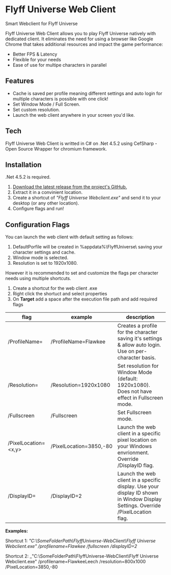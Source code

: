 # Flyff Universe Web Client
 Smart Webclient for Flyff Universe

Flyff Universe Web Client allows you to play Flyff Universe natively
with dedicated client.
It eliminates the need for using a browser like Google Chrome that takes additional resources and impact the game performance:



- Better FPS & Latency
- Flexible for your needs
- Ease of use for multipe characters in parallel

## Features

- Cache is saved per profile meaning different settings and auto login for multiple characters is possible with one click!
- Set Window Mode / Full Screen.
- Set custom resolution.
- Launch the web client anywhere in your screen you'd like.

## Tech

Flyff Universe Web Client is writted in C# on .Net 4.5.2 using CefSharp - Open Source Wrapper for chromium framework.

## Installation

.Net 4.5.2 is required.

1. [Download the latest release from the project's GitHub.](https://github.com/Flawkee/FlyffUniverse-WebClient/releases)
2. Extract it in a convinient location.
3. Create a shortcut of _"Flyff Universe Webclient.exe"_ and send it to your desktop (or any other location).
4. Configure flags and run!

## Configuration Flags

You can launch the web client with default setting as follows:
1. DefaultPorfile will be created in %appdata%\FlyffUniverse\ saving your character settings and cache.
2. Window mode is selected.
3. Resolution is set to 1920x1080.

However it is recommended to set and customize the flags per character needs using multiple shortcuts.
1. Create a shortcut for the web client .exe
2. Right click the shortuct and select properties
3. On **Target** add a space after the execution file path and add required flags

| flag | example | description |
| ------ | ------ | ------ |
| /ProfileName=<ProfileName> | /ProfileName=Flawkee | Creates a profile for the character saving it's settings & allow auto login. Use on per-character basis.
| /Resolution=<WidthxHeight> | /Resolution=1920x1080 | Set resolution for Window Mode (default: 1920x1080). Does not have effect in Fullscreen mode.
| /Fullscreen | /Fullscreen | Set Fullscreen mode.
| /PixelLocation=<x,y> | /PixelLocation=3850,-80 | Launch the web client in a specific pixel location on your Windows envrionment. Override /DisplayID flag.
| /DisplayID=<ID>| /DisplayID=2 | Launch the web client in a specific display. Use your display ID shown in Window Display Settings. Override /PixelLocation flag.

**Examples:**

Shortcut 1: _"C:\SomeFolderPath\FlyffUniverse-WebClient\Flyff Universe Webclient.exe" /profilename=Flawkee /fullscreen /displayID=2_

Shortcut 2: _"C:\SomeFolderPath\FlyffUniverse-WebClient\Flyff Universe Webclient.exe" /profilename=FlawkeeLeech /resolution=800x1000 /PixelLocation=3850,-80